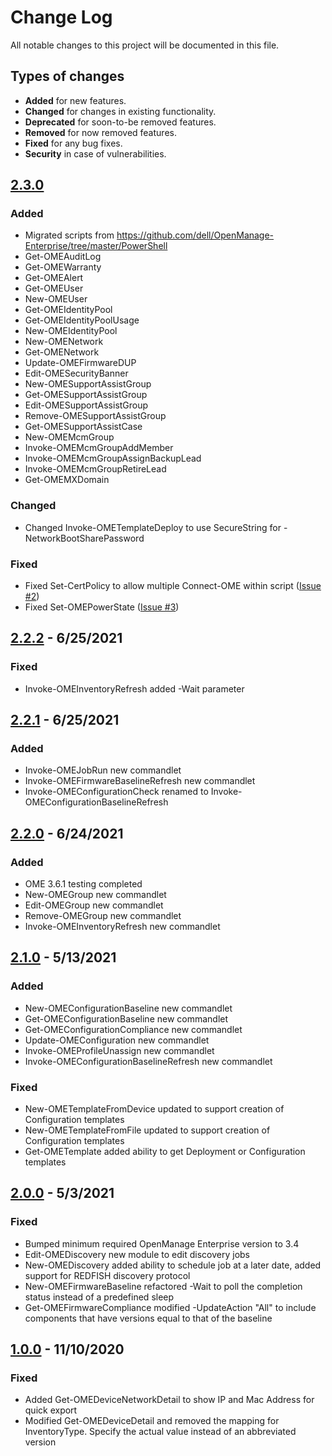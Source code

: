 # Change Log

All notable changes to this project will be documented in this file.

## Types of changes

* **Added** for new features.
* **Changed** for changes in existing functionality.
* **Deprecated** for soon-to-be removed features.
* **Removed** for now removed features.
* **Fixed** for any bug fixes.
* **Security** in case of vulnerabilities.

## [2.3.0]()
### Added
* Migrated scripts from https://github.com/dell/OpenManage-Enterprise/tree/master/PowerShell
* Get-OMEAuditLog
* Get-OMEWarranty
* Get-OMEAlert
* Get-OMEUser
* New-OMEUser
* Get-OMEIdentityPool
* Get-OMEIdentityPoolUsage
* New-OMEIdentityPool
* New-OMENetwork
* Get-OMENetwork
* Update-OMEFirmwareDUP
* Edit-OMESecurityBanner
* New-OMESupportAssistGroup
* Get-OMESupportAssistGroup
* Edit-OMESupportAssistGroup
* Remove-OMESupportAssistGroup
* Get-OMESupportAssistCase
* New-OMEMcmGroup
* Invoke-OMEMcmGroupAddMember
* Invoke-OMEMcmGroupAssignBackupLead
* Invoke-OMEMcmGroupRetireLead
* Get-OMEMXDomain

### Changed
* Changed Invoke-OMETemplateDeploy to use SecureString for -NetworkBootSharePassword

### Fixed
* Fixed Set-CertPolicy to allow multiple Connect-OME within script ([Issue #2](https://github.com/dell/OpenManage-PowerShell-Modules/issues/2))
* Fixed Set-OMEPowerState ([Issue #3](https://github.com/dell/OpenManage-PowerShell-Modules/issues/3))

## [2.2.2]() - 6/25/2021
### Fixed
* Invoke-OMEInventoryRefresh added -Wait parameter

## [2.2.1]() - 6/25/2021
### Added
* Invoke-OMEJobRun new commandlet
* Invoke-OMEFirmwareBaselineRefresh new commandlet
* Invoke-OMEConfigurationCheck renamed to Invoke-OMEConfigurationBaselineRefresh

## [2.2.0]() - 6/24/2021
### Added
* OME 3.6.1 testing completed
* New-OMEGroup new commandlet
* Edit-OMEGroup new commandlet
* Remove-OMEGroup new commandlet
* Invoke-OMEInventoryRefresh new commandlet

## [2.1.0]() - 5/13/2021
### Added
* New-OMEConfigurationBaseline new commandlet
* Get-OMEConfigurationBaseline new commandlet
* Get-OMEConfigurationCompliance new commandlet
* Update-OMEConfiguration new commandlet
* Invoke-OMEProfileUnassign new commandlet
* Invoke-OMEConfigurationBaselineRefresh new commandlet

### Fixed
* New-OMETemplateFromDevice updated to support creation of Configuration templates
* New-OMETemplateFromFile updated to support creation of Configuration templates
* Get-OMETemplate added ability to get Deployment or Configuration templates

## [2.0.0]() - 5/3/2021
### Fixed
* Bumped minimum required OpenManage Enterprise version to 3.4
* Edit-OMEDiscovery new module to edit discovery jobs
* New-OMEDiscovery added ability to schedule job at a later date, added support for REDFISH discovery protocol
* New-OMEFirmwareBaseline refactored -Wait to  poll the completion status instead of a predefined sleep
* Get-OMEFirmwareCompliance modified -UpdateAction "All" to include components that have versions equal to that of the baseline

## [1.0.0]() - 11/10/2020
### Fixed
* Added Get-OMEDeviceNetworkDetail to show IP and Mac Address for quick export
* Modified Get-OMEDeviceDetail and removed the mapping for InventoryType. Specify the actual value instead of an abbreviated version

